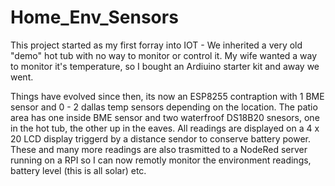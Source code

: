 # Home_Env_Sensors
This project started as my first forray into IOT - We inherited a very old "demo" hot tub with no way to monitor or control it. My wife wanted a way to monitor it's temperature, so I bought an Ardiuino starter kit and away we went.

Things have evolved since then, its now an ESP8255 contraption with 1 BME sensor and 0 - 2 dallas temp sensors depending on the location. The patio area has one inside BME sensor and two waterfroof DS18B20 snesors, one in the hot tub, the other up in the eaves. All readings are displayed on a 4 x 20 LCD display triggerd by a distance sendor to conserve battery power. These and many more readings are also trasmitted to a NodeRed server running on a RPI so I can now remotly monitor the environment readings, battery level (this is all solar) etc.

